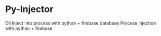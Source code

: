 # Py-Injector
Dll inject into process with python + firebase database
Process injection with python + firebase
